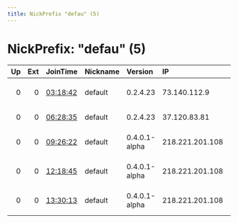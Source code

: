 ```yaml
---
title: NickPrefix "defau" (5)
---
```


# NickPrefix: "defau" (5)

|   Up |   Ext | JoinTime                                                                                            | Nickname   | Version       | IP              | AS                                | CC   |   ORp |   Dirp | OS      | Contact   |   eFamMembers |
|-----:|------:|:----------------------------------------------------------------------------------------------------|:-----------|:--------------|:----------------|:----------------------------------|:-----|------:|-------:|:--------|:----------|--------------:|
|    0 |     0 | [03:18:42](https://metrics.torproject.org/rs.html#details/C943C7D1371D0351556BA1033CDA7840E7FB0197) | default    | 0.2.4.23      | 73.140.112.9    | Comcast Cable Communications, LLC | us   |   443 |   9030 | Windows | None      |             1 |
|    0 |     0 | [06:28:35](https://metrics.torproject.org/rs.html#details/CD927B54B2A9D2E668BA6D04FF729515B8622417) | default    | 0.2.4.23      | 37.120.83.81    | Tele Columbus AG                  | de   |   443 |   9030 | Windows | None      |             1 |
|    0 |     0 | [09:26:22](https://metrics.torproject.org/rs.html#details/7DA0C50411D0765B532325E3FBDFBF3D07AF7047) | default    | 0.4.0.1-alpha | 218.221.201.108 | So-net Entertainment Corporation  | jp   | 50936 |      0 | Windows | None      |             1 |
|    0 |     0 | [12:18:45](https://metrics.torproject.org/rs.html#details/CD753630A46721A2A57DFB75FC8570DE6E3E812F) | default    | 0.4.0.1-alpha | 218.221.201.108 | So-net Entertainment Corporation  | jp   | 50936 |      0 | Windows | None      |             1 |
|    0 |     0 | [13:30:13](https://metrics.torproject.org/rs.html#details/8DAD71040D0B4B3761C7E5673917E64CD1B7A67E) | default    | 0.4.0.1-alpha | 218.221.201.108 | So-net Entertainment Corporation  | jp   | 50936 |      0 | Windows | None      |             1 |

